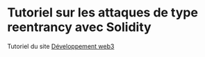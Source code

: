 # Tutoriel sur les attaques de type reentrancy avec Solidity
Tutoriel du site [Développement web3](https://www.developpement-web3.fr/solidity-reentrancy-attack)
